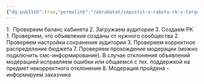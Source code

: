 ```yaml
---
{"dg-publish":true,"permalink":"/obrabotat/zapustit-v-rabotu-rk-v-targete-zagruzka-v-reklamnyj-kabinet-prohozhdenie-moderaczii/"}
---
```


1.  Проверяем баланс кабинета
2. Загружаем аудитории
3. Создаем РК
	1. Проверяем, что объявления созданы от нужного сообщества
	2. Проверяем настройки сохранения аудитории
	3. Проверяем корректное распределение бюджета
7. Проверяем прохождение модерации (можно подключить смс-информирование). В случае отклонения объявлений модерацией исправляем ошибки или общаемся с тех. поддержкой на предмет некорректного отклонения
8. Модерация пройдена - информируем заказчика